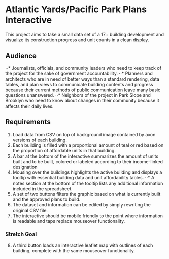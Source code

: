 # Atlantic Yards/Pacific Park Plans Interactive

This project aims to take a small data set of a 17+ building development and visualize its construction progress and unit counts in a clean display. 

## Audience
⋅⋅* Journalists, officials, and community leaders who need to keep track of the project for the sake of government accountability.
⋅⋅* Planners and architects who are in need of better ways than a standard rendering, data tables, and plan views to communicate building contents and progress because their current methods of public communication leave many basic questions unanswered. 
⋅⋅* Neighbors of the project in Park Slope and Brooklyn who need to know about changes in their community because it affects their daily lives.

## Requirements

1. Load data from CSV on top of background image contained by axon versions of each building.
2. Each building is filled with a proportional amount of teal or red based on the proportion of affordable units in that building.
3. A bar at the bottom of the interactive summarizes the amount of units built and to be built, colored or labeled according to their income-linked designation
4. Mousing over the buildings highlights the active building and displays a tooltip with essential building data and unit affordability tables. 
⋅⋅* A notes section at the bottom of the tooltip lists any additional information included in the spreadsheet.
5. A set of two buttons filters the graphic based on what is currently built and the approved plans to build.
6. The dataset and information can be edited by simply rewriting the original CSV file. 
7. The interactive should be mobile friendly to the point where information is readable and taps replace mouseover functionality.

### Stretch Goal

8. A third button loads an interactive leaflet map with outlines of each building, complete with the same mouseover functionality.
